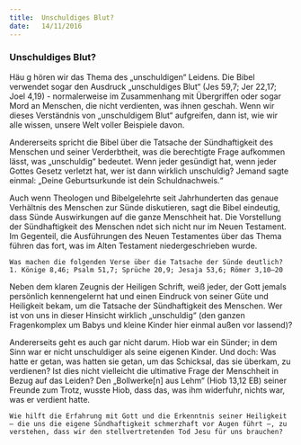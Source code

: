 ```yaml
---
title:  Unschuldiges Blut?
date:   14/11/2016
---
```


### Unschuldiges Blut?

Häu g hören wir das Thema des „unschuldigen“ Leidens. Die Bibel verwendet sogar den Ausdruck „unschuldiges Blut“ (Jes 59,7; Jer 22,17; Joel 4,19) - normalerweise im Zusammenhang mit Übergriffen oder sogar Mord an Menschen, die nicht verdienten, was ihnen geschah. Wenn wir dieses Verständnis von „unschuldigem Blut“ aufgreifen, dann ist, wie wir alle wissen, unsere Welt voller Beispiele davon.

Andererseits spricht die Bibel über die Tatsache der Sündhaftigkeit des Menschen und seiner Verderbtheit, was die berechtigte Frage aufkommen lässt, was „unschuldig“ bedeutet. Wenn jeder gesündigt hat, wenn jeder Gottes Gesetz verletzt hat, wer ist dann wirklich unschuldig? Jemand sagte einmal: „Deine Geburtsurkunde ist dein Schuldnachweis.“

Auch wenn Theologen und Bibelgelehrte seit Jahrhunderten das genaue Verhältnis des Menschen zur Sünde diskutieren, sagt die Bibel eindeutig, dass Sünde Auswirkungen auf die ganze Menschheit hat. Die Vorstellung der Sündhaftigkeit des Menschen  ndet sich nicht nur im Neuen Testament. Im Gegenteil, die Ausführungen des Neuen Testamentes über das Thema führen das fort, was im Alten Testament niedergeschrieben wurde.

`Was machen die folgenden Verse über die Tatsache der Sünde deutlich? 1. Könige 8,46; Psalm 51,7; Sprüche 20,9; Jesaja 53,6; Römer 3,10–20`

Neben dem klaren Zeugnis der Heiligen Schrift, weiß jeder, der Gott jemals persönlich kennengelernt hat und einen Eindruck von seiner Güte und Heiligkeit bekam, um die Tatsache der Sündhaftigkeit des Menschen. Wer ist von uns in dieser Hinsicht wirklich „unschuldig“ (den ganzen Fragenkomplex um Babys und kleine Kinder hier einmal außen vor lassend)?

Andererseits geht es auch gar nicht darum. Hiob war ein Sünder; in dem Sinn war er nicht unschuldiger als seine eigenen Kinder. Und doch: Was hatte er getan, was hatten sie getan, um das Schicksal, das sie überkam, zu verdienen? Ist dies nicht vielleicht die ultimative Frage der Menschheit in Bezug auf das Leiden? Den „Bollwerke[n] aus Lehm“ (Hiob 13,12 EB) seiner Freunde zum Trotz, wusste Hiob, dass das, was ihm widerfuhr, nichts war, was er verdient hatte.

`Wie hilft die Erfahrung mit Gott und die Erkenntnis seiner Heiligkeit – die uns die eigene Sündhaftigkeit schmerzhaft vor Augen führt –, zu verstehen, dass wir den stellvertretenden Tod Jesu für uns brauchen?`